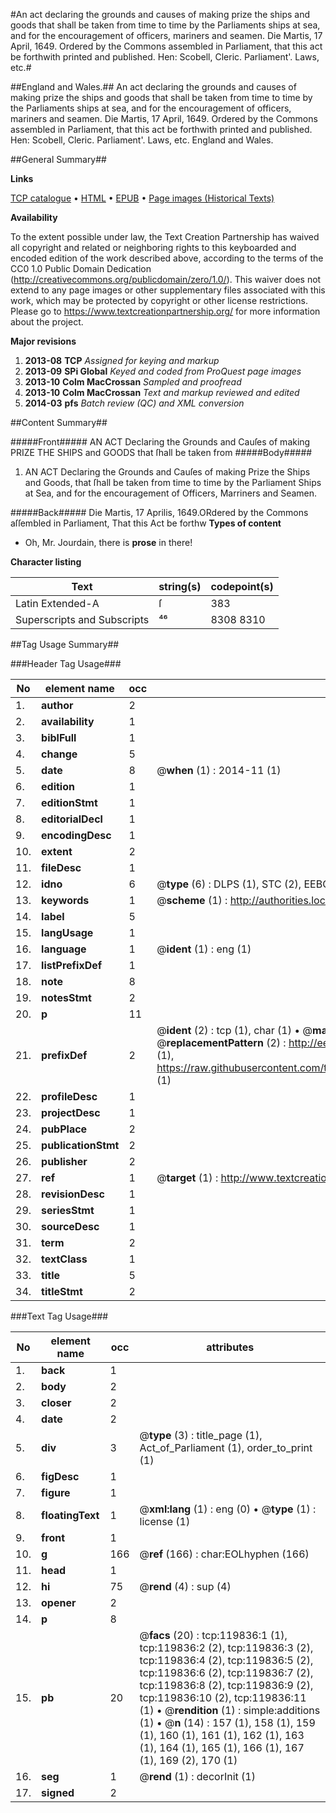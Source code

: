 #An act declaring the grounds and causes of making prize the ships and goods that shall be taken from time to time by the Parliaments ships at sea, and for the encouragement of officers, mariners and seamen. Die Martis, 17 April, 1649. Ordered by the Commons assembled in Parliament, that this act be forthwith printed and published. Hen: Scobell, Cleric. Parliament'. Laws, etc.#

##England and Wales.##
An act declaring the grounds and causes of making prize the ships and goods that shall be taken from time to time by the Parliaments ships at sea, and for the encouragement of officers, mariners and seamen. Die Martis, 17 April, 1649. Ordered by the Commons assembled in Parliament, that this act be forthwith printed and published. Hen: Scobell, Cleric. Parliament'.
Laws, etc.
England and Wales.

##General Summary##

**Links**

[TCP catalogue](http://www.ota.ox.ac.uk/tcp/)  • 
[HTML](http://tei.it.ox.ac.uk/tcp/Texts-HTML/free/A74/A74298.html)  • 
[EPUB](http://tei.it.ox.ac.uk/tcp/Texts-EPUB/free/A74/A74298.epub) • 
[Page images (Historical Texts)](https://historicaltexts.jisc.ac.uk/eebo-99867521e)

**Availability**

To the extent possible under law, the Text Creation Partnership has waived all copyright and related or neighboring rights to this keyboarded and encoded edition of the work described above, according to the terms of the CC0 1.0 Public Domain Dedication (http://creativecommons.org/publicdomain/zero/1.0/). This waiver does not extend to any page images or other supplementary files associated with this work, which may be protected by copyright or other license restrictions. Please go to https://www.textcreationpartnership.org/ for more information about the project.

**Major revisions**

1. __2013-08__ __TCP__ *Assigned for keying and markup*
1. __2013-09__ __SPi Global__ *Keyed and coded from ProQuest page images*
1. __2013-10__ __Colm MacCrossan__ *Sampled and proofread*
1. __2013-10__ __Colm MacCrossan__ *Text and markup reviewed and edited*
1. __2014-03__ __pfs__ *Batch review (QC) and XML conversion*

##Content Summary##

#####Front#####
AN ACT Declaring the Grounds and Cauſes of making PRIZE THE SHIPS and GOODS that ſhall be taken from
#####Body#####

1. AN ACT Declaring the Grounds and Cauſes of making Prize the Ships and Goods, that ſhall be taken from time to time by the Parliament Ships at Sea, and for the encouragement of Officers, Marriners and Seamen.

#####Back#####
Die Martis, 17 Aprilis, 1649.ORdered by the Commons aſſembled in Parliament, That this Act be forthw
**Types of content**

  * Oh, Mr. Jourdain, there is **prose** in there!

**Character listing**


|Text|string(s)|codepoint(s)|
|---|---|---|
|Latin Extended-A|ſ|383|
|Superscripts             and Subscripts|⁴⁶|8308 8310|

##Tag Usage Summary##

###Header Tag Usage###

|No|element name|occ|attributes|
|---|---|---|---|
|1.|__author__|2||
|2.|__availability__|1||
|3.|__biblFull__|1||
|4.|__change__|5||
|5.|__date__|8| @__when__ (1) : 2014-11 (1)|
|6.|__edition__|1||
|7.|__editionStmt__|1||
|8.|__editorialDecl__|1||
|9.|__encodingDesc__|1||
|10.|__extent__|2||
|11.|__fileDesc__|1||
|12.|__idno__|6| @__type__ (6) : DLPS (1), STC (2), EEBO-CITATION (1), PROQUEST (1), VID (1)|
|13.|__keywords__|1| @__scheme__ (1) : http://authorities.loc.gov/ (1)|
|14.|__label__|5||
|15.|__langUsage__|1||
|16.|__language__|1| @__ident__ (1) : eng (1)|
|17.|__listPrefixDef__|1||
|18.|__note__|8||
|19.|__notesStmt__|2||
|20.|__p__|11||
|21.|__prefixDef__|2| @__ident__ (2) : tcp (1), char (1)  •  @__matchPattern__ (2) : ([0-9\-]+):([0-9IVX]+) (1), (.+) (1)  •  @__replacementPattern__ (2) : http://eebo.chadwyck.com/downloadtiff?vid=$1&page=$2 (1), https://raw.githubusercontent.com/textcreationpartnership/Texts/master/tcpchars.xml#$1 (1)|
|22.|__profileDesc__|1||
|23.|__projectDesc__|1||
|24.|__pubPlace__|2||
|25.|__publicationStmt__|2||
|26.|__publisher__|2||
|27.|__ref__|1| @__target__ (1) : http://www.textcreationpartnership.org/docs/. (1)|
|28.|__revisionDesc__|1||
|29.|__seriesStmt__|1||
|30.|__sourceDesc__|1||
|31.|__term__|2||
|32.|__textClass__|1||
|33.|__title__|5||
|34.|__titleStmt__|2||


###Text Tag Usage###

|No|element name|occ|attributes|
|---|---|---|---|
|1.|__back__|1||
|2.|__body__|2||
|3.|__closer__|2||
|4.|__date__|2||
|5.|__div__|3| @__type__ (3) : title_page (1), Act_of_Parliament (1), order_to_print (1)|
|6.|__figDesc__|1||
|7.|__figure__|1||
|8.|__floatingText__|1| @__xml:lang__ (1) : eng (0)  •  @__type__ (1) : license (1)|
|9.|__front__|1||
|10.|__g__|166| @__ref__ (166) : char:EOLhyphen (166)|
|11.|__head__|1||
|12.|__hi__|75| @__rend__ (4) : sup (4)|
|13.|__opener__|2||
|14.|__p__|8||
|15.|__pb__|20| @__facs__ (20) : tcp:119836:1 (1), tcp:119836:2 (2), tcp:119836:3 (2), tcp:119836:4 (2), tcp:119836:5 (2), tcp:119836:6 (2), tcp:119836:7 (2), tcp:119836:8 (2), tcp:119836:9 (2), tcp:119836:10 (2), tcp:119836:11 (1)  •  @__rendition__ (1) : simple:additions (1)  •  @__n__ (14) : 157 (1), 158 (1), 159 (1), 160 (1), 161 (1), 162 (1), 163 (1), 164 (1), 165 (1), 166 (1), 167 (1), 169 (2), 170 (1)|
|16.|__seg__|1| @__rend__ (1) : decorInit (1)|
|17.|__signed__|2||
